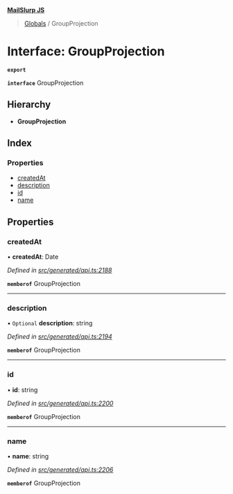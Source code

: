 **[MailSlurp JS](../README.md)**

> [Globals](../README.md) / GroupProjection

# Interface: GroupProjection

**`export`** 

**`interface`** GroupProjection

## Hierarchy

* **GroupProjection**

## Index

### Properties

* [createdAt](groupprojection.md#createdat)
* [description](groupprojection.md#description)
* [id](groupprojection.md#id)
* [name](groupprojection.md#name)

## Properties

### createdAt

•  **createdAt**: Date

*Defined in [src/generated/api.ts:2188](https://github.com/mailslurp/mailslurp-client/blob/85c640b/src/generated/api.ts#L2188)*

**`memberof`** GroupProjection

___

### description

• `Optional` **description**: string

*Defined in [src/generated/api.ts:2194](https://github.com/mailslurp/mailslurp-client/blob/85c640b/src/generated/api.ts#L2194)*

**`memberof`** GroupProjection

___

### id

•  **id**: string

*Defined in [src/generated/api.ts:2200](https://github.com/mailslurp/mailslurp-client/blob/85c640b/src/generated/api.ts#L2200)*

**`memberof`** GroupProjection

___

### name

•  **name**: string

*Defined in [src/generated/api.ts:2206](https://github.com/mailslurp/mailslurp-client/blob/85c640b/src/generated/api.ts#L2206)*

**`memberof`** GroupProjection
